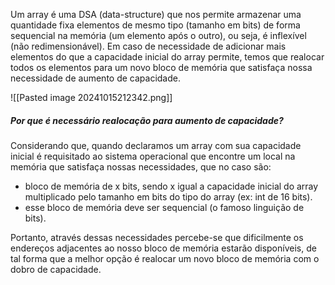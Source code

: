 Um array é uma DSA (data-structure) que nos permite armazenar uma quantidade fixa elementos de mesmo tipo (tamanho em bits) de forma sequencial na memória (um elemento após  o outro), ou seja, é inflexível (não redimensionável). Em caso de necessidade de adicionar mais elementos do que a capacidade inicial do array permite, temos que realocar todos os elementos para um novo bloco de memória que satisfaça nossa necessidade de aumento de capacidade.

![[Pasted image 20241015212342.png]]

##### Por que é necessário realocação para aumento de capacidade?
Considerando que, quando declaramos um array com sua capacidade inicial é requisitado ao sistema operacional que encontre um local na memória que satisfaça nossas necessidades, que no caso são:
-  bloco de memória de x bits, sendo x igual a capacidade inicial do array multiplicado pelo tamanho em bits do tipo do array (ex: int de 16 bits).
-  esse bloco de memória deve ser sequencial (o famoso linguição de bits).

Portanto, através dessas necessidades percebe-se que dificilmente os endereços adjacentes ao nosso bloco de memória estarão disponíveis, de tal forma que a melhor opção é realocar um novo bloco de memória com o dobro de capacidade.